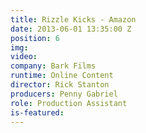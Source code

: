 ```yaml
---
title: Rizzle Kicks - Amazon
date: 2013-06-01 13:35:00 Z
position: 6
img: 
video: 
company: Bark Films
runtime: Online Content
director: Rick Stanton
producers: Penny Gabriel
role: Production Assistant
is-featured: 
---
```


